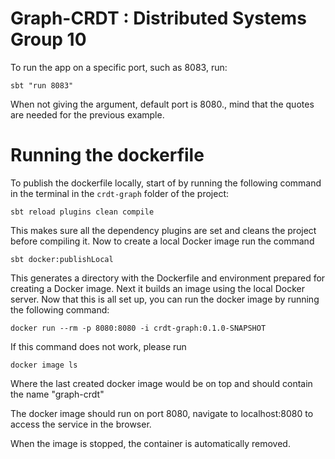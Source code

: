 # Graph-CRDT : Distributed Systems Group 10

To run the app on a specific port, such as 8083, run:

```
sbt "run 8083"
```

When not giving the argument, default port is 8080., mind that the quotes are needed for the previous example.

# Running the dockerfile

To publish the dockerfile locally, start of by running the following command in the terminal in the `crdt-graph` folder of the project:

```
sbt reload plugins clean compile
```

This makes sure all the dependency plugins are set and cleans the project before compiling it. 
Now to create a local Docker image run the command 

```
sbt docker:publishLocal
```

This generates a directory with the Dockerfile and environment prepared for creating a Docker image.
Next it  builds an image using the local Docker server.
Now that this is all set up, you can run the docker image by running the following command:

```
docker run --rm -p 8080:8080 -i crdt-graph:0.1.0-SNAPSHOT
```

If this command does not work, please run 

```
docker image ls
```
Where the last created docker image would be on top and should contain the name "graph-crdt"

The docker image should run on port 8080, navigate to localhost:8080 to access the service in the browser. 

When the image is stopped, the container is automatically removed.
